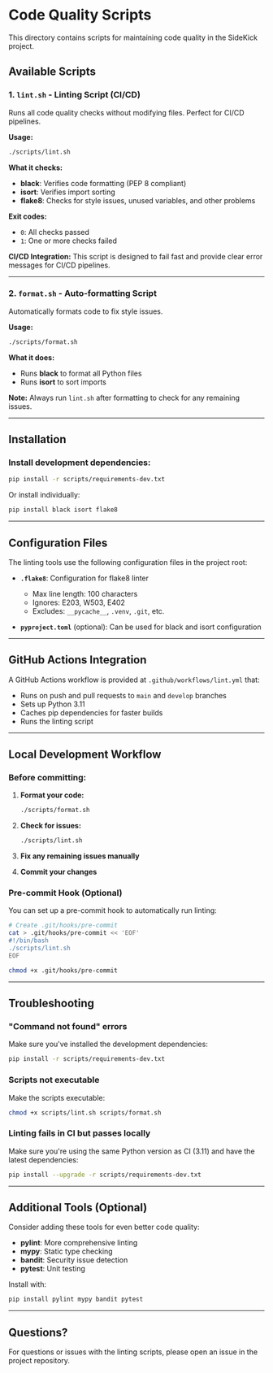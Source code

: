 # Code Quality Scripts

This directory contains scripts for maintaining code quality in the SideKick project.

## Available Scripts

### 1. `lint.sh` - Linting Script (CI/CD)

Runs all code quality checks without modifying files. Perfect for CI/CD pipelines.

**Usage:**
```bash
./scripts/lint.sh
```

**What it checks:**
- **black**: Verifies code formatting (PEP 8 compliant)
- **isort**: Verifies import sorting
- **flake8**: Checks for style issues, unused variables, and other problems

**Exit codes:**
- `0`: All checks passed
- `1`: One or more checks failed

**CI/CD Integration:**
This script is designed to fail fast and provide clear error messages for CI/CD pipelines.

---

### 2. `format.sh` - Auto-formatting Script

Automatically formats code to fix style issues.

**Usage:**
```bash
./scripts/format.sh
```

**What it does:**
- Runs **black** to format all Python files
- Runs **isort** to sort imports

**Note:** Always run `lint.sh` after formatting to check for any remaining issues.

---

## Installation

### Install development dependencies:

```bash
pip install -r scripts/requirements-dev.txt
```

Or install individually:
```bash
pip install black isort flake8
```

---

## Configuration Files

The linting tools use the following configuration files in the project root:

- **`.flake8`**: Configuration for flake8 linter
  - Max line length: 100 characters
  - Ignores: E203, W503, E402
  - Excludes: `__pycache__`, `.venv`, `.git`, etc.

- **`pyproject.toml`** (optional): Can be used for black and isort configuration

---

## GitHub Actions Integration

A GitHub Actions workflow is provided at `.github/workflows/lint.yml` that:
- Runs on push and pull requests to `main` and `develop` branches
- Sets up Python 3.11
- Caches pip dependencies for faster builds
- Runs the linting script

---

## Local Development Workflow

### Before committing:

1. **Format your code:**
   ```bash
   ./scripts/format.sh
   ```

2. **Check for issues:**
   ```bash
   ./scripts/lint.sh
   ```

3. **Fix any remaining issues manually**

4. **Commit your changes**

### Pre-commit Hook (Optional)

You can set up a pre-commit hook to automatically run linting:

```bash
# Create .git/hooks/pre-commit
cat > .git/hooks/pre-commit << 'EOF'
#!/bin/bash
./scripts/lint.sh
EOF

chmod +x .git/hooks/pre-commit
```

---

## Troubleshooting

### "Command not found" errors

Make sure you've installed the development dependencies:
```bash
pip install -r scripts/requirements-dev.txt
```

### Scripts not executable

Make the scripts executable:
```bash
chmod +x scripts/lint.sh scripts/format.sh
```

### Linting fails in CI but passes locally

Make sure you're using the same Python version as CI (3.11) and have the latest dependencies:
```bash
pip install --upgrade -r scripts/requirements-dev.txt
```

---

## Additional Tools (Optional)

Consider adding these tools for even better code quality:

- **pylint**: More comprehensive linting
- **mypy**: Static type checking
- **bandit**: Security issue detection
- **pytest**: Unit testing

Install with:
```bash
pip install pylint mypy bandit pytest
```

---

## Questions?

For questions or issues with the linting scripts, please open an issue in the project repository.
